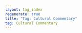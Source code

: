 ```yaml
---
layout: tag_index
regenerate: true
title: "Tag: Cultural Commentary"
tag: Cultural Commentary
---
```

